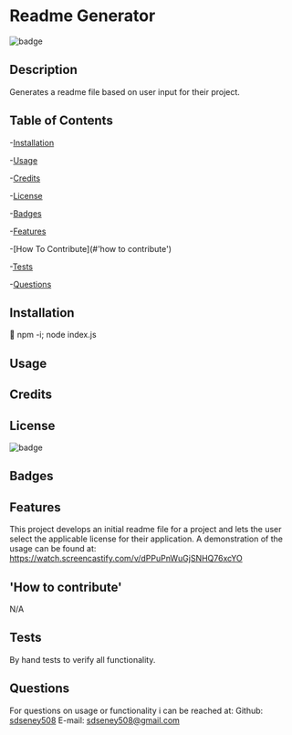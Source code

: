 
 # Readme Generator

 ![badge](https://img.shields.io/badge/license-MIT-blue)

 ## Description
 Generates a readme file based on user input for their project.
 ## Table of Contents
 -[Installation](#installation)

 -[Usage](#usage)

 -[Credits](#credits)

 -[License](#license)

 -[Badges](#badges)

 -[Features](#features)

 -[How To Contribute](#'how to contribute')

 -[Tests](#tests)

 -[Questions](#questions)
 ## Installation
 💾 npm -i; node index.js
 ## Usage
 ## Credits
 ## License
 ![badge](https://img.shields.io/badge/license-MIT-blue)
 ## Badges
 ## Features
 This project develops an initial readme file for a project and lets the user select the applicable license for their application.  A demonstration of the usage can be found at:
 https://watch.screencastify.com/v/dPPuPnWuGjSNHQ76xcYO
 ## 'How to contribute'
 N/A
 ## Tests
 By hand tests to verify all functionality.
 ## Questions
For questions on usage or functionality i can be reached at:
Github: [sdseney508](https://github.com/sdseney508)
E-mail: sdseney508@gmail.com
    
